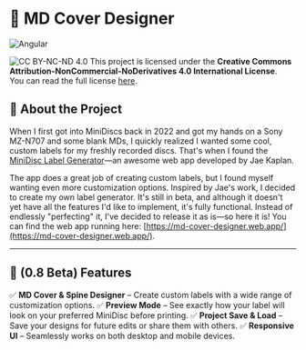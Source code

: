 # 💽 MD Cover Designer

![Angular](https://img.shields.io/badge/Angular-%23DD0031.svg?style=for-the-badge&logo=angular&logoColor=white)

![CC BY-NC-ND 4.0](https://licensebuttons.net/l/by-nc-nd/4.0/88x31.png)
This project is licensed under the **Creative Commons Attribution-NonCommercial-NoDerivatives 4.0 International License**.  
You can read the full license [here](LICENSE).

## 📌 About the Project

When I first got into MiniDiscs back in 2022 and got my hands on a Sony MZ-N707 and some blank MDs, I quickly realized I wanted some cool, custom labels for my freshly recorded discs. That's when I found the [MiniDisc Label Generator](https://md-label.jkap.io/)—an awesome web app developed by Jae Kaplan.

The app does a great job of creating custom labels, but I found myself wanting even more customization options. Inspired by Jae's work, I decided to create my own label generator. It's still in beta, and although it doesn't yet have all the features I'd like to implement, it's fully functional. Instead of endlessly "perfecting" it, I've decided to release it as is—so here it is!
You can find the web app running here: [https://md-cover-designer.web.app/](https://md-cover-designer.web.app/).

---

## 🚀 (0.8 Beta) Features

✅ **MD Cover & Spine Designer** – Create custom labels with a wide range of customization options.
✅ **Preview Mode** – See exactly how your label will look on your preferred MiniDisc before printing.
✅ **Project Save & Load** – Save your designs for future edits or share them with others.
✅ **Responsive UI** – Seamlessly works on both desktop and mobile devices.
